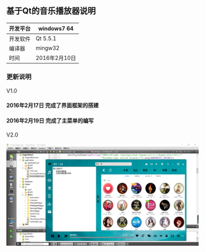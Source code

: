 ## 基于Qt的音乐播放器说明

| 开发平台 | windows7  64|
|--|--|
|开发软件 |Qt 5.5.1|
|编译器|mingw32|
|时间|2016年2月10日|

### 更新说明
V1.0
#### 2016年2月17日   完成了界面框架的搭建
#### 2016年2月19日   完成了主菜单的编写

V2.0

![](/screen/info.png)


